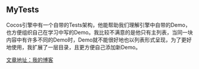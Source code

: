 ## MyTests
Cocos引擎中有一个自带的Tests架构，他能帮助我们理解引擎中自带的Demo，也方便组织自己在学习中写的Demo。我比较不满意的是他只有主列表，当同一块内容中有许多不同的Demo时，Demo就不能很好地也以列表形式呈现，为了更好地使用，我扩展了一层目录，且更方便自己添加新Demo。

[文章地址：我的博客]()